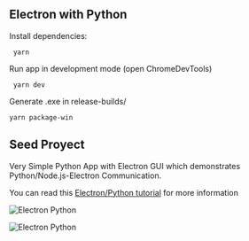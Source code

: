 ## Electron with Python

Install dependencies:

     yarn


Run app in development mode (open ChromeDevTools)

     yarn dev
     
     
Generate .exe in release-builds/

    yarn package-win



## Seed Proyect


Very Simple Python App with Electron GUI which demonstrates Python/Node.js-Electron Communication.

You can read this [Electron/Python tutorial](https://www.techiediaries.com/python-electron-tutorial) for more information

![Electron Python](https://i.imgur.com/bM6cJR3.png)

![Electron Python](https://i.imgur.com/ytib7jt.png)

 
